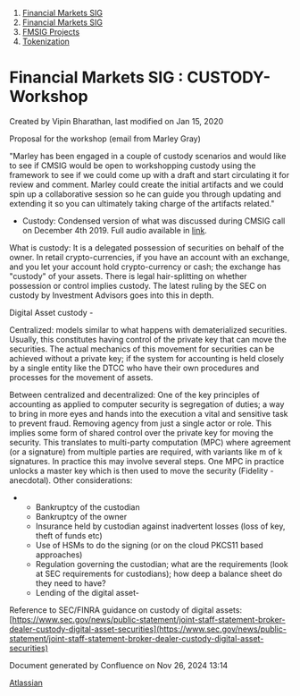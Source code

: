 1. [Financial Markets SIG](index.html)
2. [Financial Markets SIG](Financial-Markets-SIG_20545549.html)
3. [FMSIG Projects](FMSIG-Projects_20545678.html)
4. [Tokenization](Tokenization_20545624.html)

# Financial Markets SIG : CUSTODY-Workshop

Created by Vipin Bharathan, last modified on Jan 15, 2020

Proposal for the workshop (email from Marley Gray)

"Marley has been engaged in a couple of custody scenarios and would like to see if CMSIG would be open to workshopping custody using the framework to see if we could come up with a draft and start circulating it for review and comment. Marley could create the initial artifacts and we could spin up a collaborative session so he can guide you through updating and extending it so you can ultimately taking charge of the artifacts related."

- Custody: Condensed version of what was discussed during CMSIG call on December 4th 2019. Full audio available in [link](https://lf-hyperledger.atlassian.net/wiki/display/CMSIG/2019-12-04+Meeting+notes).
  

What is custody: It is a delegated possession of securities on behalf of the owner. In retail crypto-currencies, if you have an account with an exchange, and you let your account hold crypto-currency or cash; the exchange has "custody" of your assets. There is legal hair-splitting on whether possession or control implies custody. The latest ruling by the SEC on custody by Investment Advisors goes into this in depth.

Digital Asset custody -

Centralized: models similar to what happens with dematerialized securities. Usually, this constitutes having control of the private key that can move the securities. The actual mechanics of this movement for securities can be achieved without a private key; if the system for accounting is held closely by a single entity like the DTCC who have their own procedures and processes for the movement of assets.

Between centralized and decentralized: One of the key principles of accounting as applied to computer security is segregation of duties; a way to bring in more eyes and hands into the execution a vital and sensitive task to prevent fraud. Removing agency from just a single actor or role. This implies some form of shared control over the private key for moving the security. This translates to multi-party computation (MPC) where agreement (or a signature) from multiple parties are required, with variants like m of k signatures. In practice this may involve several steps. One MPC in practice unlocks a master key which is then used to move the security (Fidelity - anecdotal). Other considerations:

- - Bankruptcy of the custodian
  - Bankruptcy of the owner
  - Insurance held by custodian against inadvertent losses (loss of key, theft of funds etc)
  - Use of HSMs to do the signing (or on the cloud PKCS11 based approaches)
  - Regulation governing the custodian; what are the requirements (look at SEC requirements for custodians); how deep a balance sheet do they need to have?
  - Lending of the digital asset-

Reference to SEC/FINRA guidance on custody of digital assets: [https://www.sec.gov/news/public-statement/joint-staff-statement-broker-dealer-custody-digital-asset-securities](https://www.sec.gov/news/public-statement/joint-staff-statement-broker-dealer-custody-digital-asset-securities)

Document generated by Confluence on Nov 26, 2024 13:14

[Atlassian](http://www.atlassian.com/)

